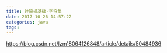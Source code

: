```yaml
---
title: 计算机基础-字符集
date: 2017-10-26 14:57:22
categories: java
tags:
---
```


https://blog.csdn.net/lzm18064126848/article/details/50484936
